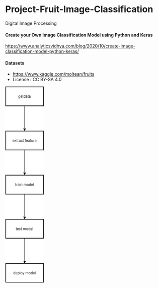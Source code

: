 # Project-Fruit-Image-Classification
Digital Image Processing


#### Create your Own Image Classification Model using Python and Keras
https://www.analyticsvidhya.com/blog/2020/10/create-image-classification-model-python-keras/

#### Datasets
- https://www.kaggle.com/moltean/fruits
- License : CC BY-SA 4.0

![alt text](PlanProj.drawio.png)
<!-- ![alt text](https://github.com/lacakp/Project-Fruit-Image-Classification/blob/003fb6cc5b1a9299ecf485c90b220980e9d4e8ce/PlanProj.drawio.png) -->



